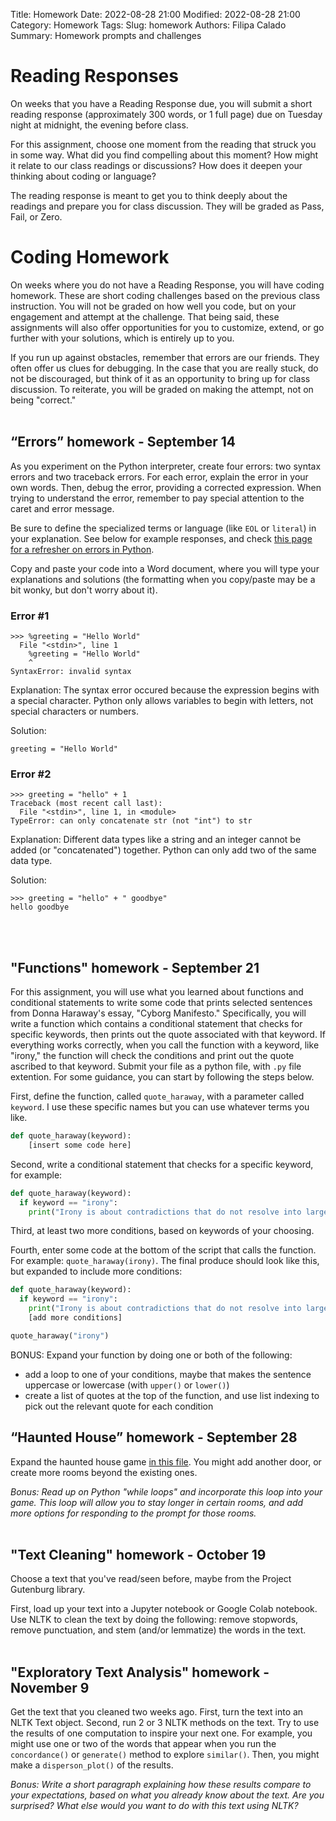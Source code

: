 Title: Homework
Date: 2022-08-28 21:00
Modified: 2022-08-28 21:00
Category: Homework
Tags: 
Slug: homework
Authors: Filipa Calado
Summary: Homework prompts and challenges

# Reading Responses

On weeks that you have a Reading Response due, you will submit a short reading response (approximately 300 words, or 1 full page) due on Tuesday night at midnight, the evening before class.

For this assignment, choose one moment from the reading that struck you in some way. What did you find compelling about this moment? How might it relate to our class readings or discussions? How does it deepen your thinking about coding or language?

The reading response is meant to get you to think deeply about the readings and prepare you for class discussion. They will be graded as Pass, Fail, or Zero.

# Coding Homework

On weeks where you do not have a Reading Response, you will have coding homework. These are short coding challenges based on the previous class instruction. You will not be graded on how well you code, but on your engagement and attempt at the challenge. That being said, these assignments will also offer opportunities for you to customize, extend, or go further with your solutions, which is entirely up to you.

If you run up against obstacles, remember that errors are our friends. They often offer us clues for debugging. In the case that you are really stuck, do not be discouraged, but think of it as an opportunity to bring up for class discussion. To reiterate, you will be graded on making the attempt, not on being "correct."
<br/><br/>

## “Errors” homework - September 14
As you experiment on the Python interpreter, create four errors: two syntax errors and two traceback errors. For each error, explain the error in your own words. Then, debug the error, providing a corrected expression. When trying to understand the error, remember to pay special attention to the caret and error message.

Be sure to define the specialized terms or language (like `EOL` or `literal`) in your explanation. See below for example responses, and check [this page for a refresher on errors in Python](https://curriculum.dhinstitutes.org/workshops/python/lessons/?page=5). 

Copy and paste your code into a Word document, where you will type your explanations and solutions (the formatting when you copy/paste may be a bit wonky, but don't worry about it). 

### Error #1
```console
>>> %greeting = "Hello World"
  File "<stdin>", line 1
    %greeting = "Hello World"
    ^
SyntaxError: invalid syntax
```
Explanation: The syntax error occured because the expression begins with a special character. Python only allows variables to begin with letters, not special characters or numbers.

Solution:
```console
greeting = "Hello World"
```

### Error #2
```console
>>> greeting = "hello" + 1
Traceback (most recent call last):
  File "<stdin>", line 1, in <module>
TypeError: can only concatenate str (not "int") to str
```

Explanation: Different data types like a string and an integer cannot be added (or "concatenated") together. Python can only add two of the same data type.

Solution:
```console
>>> greeting = "hello" + " goodbye"
hello goodbye
```


<br/><br/>

## "Functions" homework - September 21

For this assignment, you will use what you learned about functions and conditional statements to write some code that prints selected sentences from Donna Haraway's essay, "Cyborg Manifesto." Specifically, you will write a function which contains a conditional statement that checks for specific keywords, then prints out the quote associated with that keyword. If everything works correctly, when you call the function with a keyword, like "irony," the function will check the conditions and print out the quote ascribed to that keyword. Submit your file as a python file, with `.py` file extention. For some guidance, you can start by following the steps below.

First, define the function, called `quote_haraway`, with a parameter called `keyword`. I use these specific names but you can use whatever terms you like.

```python
def quote_haraway(keyword):
    [insert some code here] 
```

Second, write a conditional statement that checks for a specific keyword, for example:

```python
def quote_haraway(keyword):
  if keyword == "irony":
    print("Irony is about contradictions that do not resolve into larger wholes, even dialectically, about the tension of holding incompatible things together because both or all are necessary and true.")
```

Third, at least two more conditions, based on keywords of your choosing. 

Fourth, enter some code at the bottom of the script that calls the function. For example: `quote_haraway(irony)`. The final produce should look like this, but expanded to include more conditions:

```python
def quote_haraway(keyword):
  if keyword == "irony":
    print("Irony is about contradictions that do not resolve into larger wholes, even dialectically, about the tension of holding incompatible things together because both or all are necessary and true.")
    [add more conditions]

quote_haraway("irony")
```

BONUS: Expand your function by doing one or both of the following:
- add a loop to one of your conditions, maybe that makes the sentence uppercase or lowercase (with `upper()` or `lower()`)
- create a list of quotes at the top of the function, and use list indexing to pick out the relevant quote for each condition

## “Haunted House” homework - September 28

Expand the haunted house game [in this file]({static}/readings/haunted.py). You might add another door, or create more rooms beyond the existing ones. 

*Bonus: Read up on Python "while loops" and incorporate this loop into your game. This loop will allow you to stay longer in certain rooms, and add more options for responding to the prompt for those rooms.*
<br/><br/>

## "Text Cleaning" homework - October 19

Choose a text that you've read/seen before, maybe from the Project Gutenburg library. 

First, load up your text into a Jupyter notebook or Google Colab notebook. Use NLTK to clean the text by doing the following: remove stopwords, remove punctuation, and stem (and/or lemmatize) the words in the text.
<br/><br/>

## "Exploratory Text Analysis" homework - November 9

Get the text that you cleaned two weeks ago. First, turn the text into an NLTK Text object. Second, run 2 or 3 NLTK methods on the text. Try to use the results of one computation to inspire your next one. For example, you might use one or two of the words that appear when you run the `concordance()` or `generate()` method to explore `similar()`. Then, you might make a `disperson_plot()` of the results.

*Bonus: Write a short paragraph explaining how these results compare to your expectations, based on what you already know about the text. Are you surprised? What else would you want to do with this text using NLTK?*
<br/><br/>